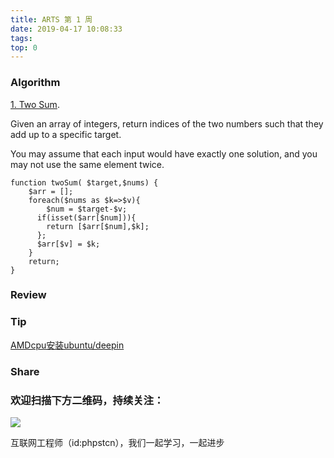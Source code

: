 ```yaml
---
title: ARTS 第 1 周
date: 2019-04-17 10:08:33
tags:
top: 0
---
```


### Algorithm

[1. Two Sum](https://leetcode.com/problems/two-sum/ "twoSum").

Given an array of integers, return indices of the two numbers such that they add up to a specific target.

You may assume that each input would have exactly one solution, and you may not use the same element twice.

```
function twoSum( $target,$nums) {
    $arr = [];
    foreach($nums as $k=>$v){
        $num = $target-$v;
      if(isset($arr[$num])){
        return [$arr[$num],$k];
      };
      $arr[$v] = $k;
    }
    return;
}
```

### Review

### Tip

[AMDcpu安装ubuntu/deepin](https://www.phpst.cn/2019/04/20/AMDcpu安装ubuntu-deepin/ "AMDcpu安装ubuntu-deepin")

### Share

### 欢迎扫描下方二维码，持续关注：

![](http://ww1.sinaimg.cn/large/a616b9a4gy1g4xzv954a4j20760763yo.jpg)

互联网工程师（id:phpstcn），我们一起学习，一起进步
